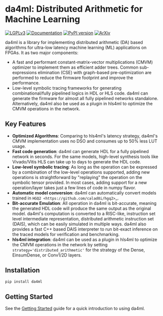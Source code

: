 # da4ml: Distributed Arithmetic for Machine Learning

[![LGPLv3](https://img.shields.io/badge/License-LGPLv3-blue.svg)](https://www.gnu.org/licenses/lgpl-3.0)
[![Documentation](https://github.com/calad0i/da4ml/actions/workflows/sphinx-build.yml/badge.svg)](https://calad0i.github.io/da4ml/)
[![PyPI version](https://badge.fury.io/py/da4ml.svg)](https://badge.fury.io/py/da4ml)
[![ArXiv](https://img.shields.io/badge/arXiv-2507.04535-b31b1b.svg)](https://arxiv.org/abs/2507.04535)

da4ml is a library for implementing distributed arithmetic (DA) based algorithms for ultra-low latency machine learning (ML) applications on FPGAs. It as two major components:
 - A fast and performant constant-matrix-vector multiplications (CMVM) optimizer to implement them as
   efficient adder trees. Common sub-expressions elimination (CSE) with graph-based pre-optimization are
   performed to reduce the firmware footprint and improve the performance.
 - Low-level symbolic tracing frameworks for generating combinational/fully pipelined logics in HDL or HLS
   code. da4ml can generate the firmware for almost all fully pipelined networks standalone.
   Alternatively, da4ml also be used as a plugin in hls4ml to optimize the CMVM operations in the network.


Key Features
------------

- **Optimized Algorithms**: Comparing to hls4ml's latency strategy, da4ml's CMVM implementation uses no DSO and consumes up to 50% less LUT usage.
- **Fast code generation**: da4ml can generate HDL for a fully pipelined network in seconds. For the same models, high-level synthesis tools like Vivado/Vitis HLS can take up to days to generate the HDL code.
- **Low-level symbolic tracing**: As long as the operation can be expressed by a combination of the low-level operations supported, adding new operations is straightforward by "replaying" the operation on the symbolic tensor provided. In most cases, adding support for a new operation/layer takes just a few lines of code in numpy flavor.
- **Automatic model conversion**: da4ml can automatically convert models trained in `HGQ2 <https://github.com/calad0i/hgq2>`_.
- **Bit-accurate Emulation**: All operation in da4ml is bit-accurate, meaning the generated HDL code will produce the same output as the original model. da4ml's computation is converted to a RISC-like, instruction set level intermediate representation, distributed arithmetic instruction set (DAIS), which can be easily simulated in multiple ways. da4ml also provides a fast C++ based DAIS interpreter to run bit-exact inference on the traced models for verification and benchmarking.
- **hls4ml integration**: da4ml can be used as a plugin in hls4ml to optimize the CMVM operations in the network by setting `strategy='distributed_arithmetic'` for the strategy of the Dense, EinsumDense, or Conv1/2D layers.

Installation
------------

```bash
pip install da4ml
```

Getting Started
---------------

See the [Getting Started](https://calad0i.github.io/da4ml/getting_started.html) guide for a quick introduction to using da4ml.
